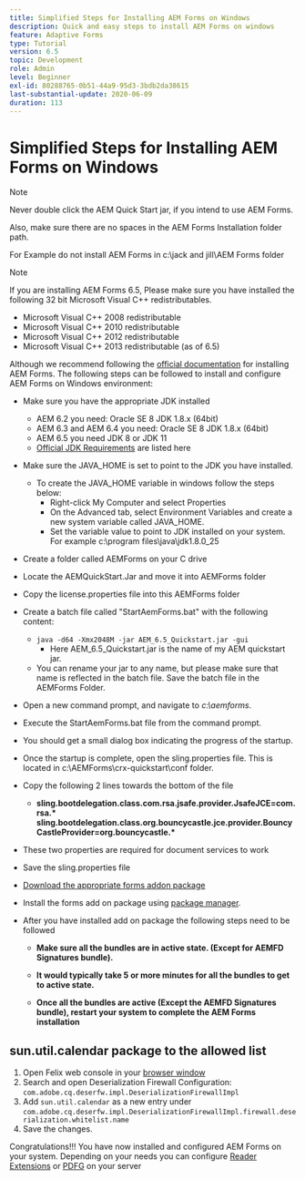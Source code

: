 ```yaml
---
title: Simplified Steps for Installing AEM Forms on Windows
description: Quick and easy steps to install AEM Forms on windows
feature: Adaptive Forms
type: Tutorial
version: 6.5
topic: Development
role: Admin
level: Beginner
exl-id: 80288765-0b51-44a9-95d3-3bdb2da38615
last-substantial-update: 2020-06-09
duration: 113
---
```

# Simplified Steps for Installing AEM Forms on Windows

>[!NOTE]
>
>Never double click the AEM Quick Start jar, if you intend to use AEM Forms.
>
>Also, make sure there are no spaces in the AEM Forms Installation folder path.
>
>For Example do not install AEM Forms in c:\jack and jill\AEM Forms folder

>[!NOTE]
>
>If you are installing AEM Forms 6.5, Please make sure you have installed the following 32 bit Microsoft Visual C++ redistributables.
>
>* Microsoft Visual C++ 2008 redistributable
>* Microsoft Visual C++ 2010 redistributable
>* Microsoft Visual C++ 2012 redistributable
>* Microsoft Visual C++ 2013 redistributable (as of 6.5)

Although we recommend following the [official documentation](https://helpx.adobe.com/experience-manager/6-3/forms/using/installing-configuring-aem-forms-osgi.html) for installing AEM Forms. The following steps can be followed to install and configure AEM Forms on Windows environment:

* Make sure you have the appropriate JDK installed
   * AEM 6.2 you need: Oracle SE 8 JDK 1.8.x (64bit)
   * AEM 6.3 and AEM 6.4 you need: Oracle SE 8 JDK 1.8.x (64bit)
   * AEM 6.5 you need JDK 8 or JDK 11
   * [Official JDK Requirements](https://experienceleague.adobe.com/docs/experience-manager-65/deploying/introduction/technical-requirements.html?lang=en) are listed here
* Make sure the JAVA_HOME is set to point to the JDK you have installed.
   * To create the JAVA_HOME variable in windows follow the steps below:
      * Right-click My Computer and select Properties
      * On the Advanced tab, select Environment Variables and create a new system variable called JAVA_HOME.
      * Set the variable value to point to JDK installed on your system. For example c:\program files\java\jdk1.8.0_25

* Create a folder called AEMForms on your C drive
* Locate the AEMQuickStart.Jar and move it into AEMForms folder
* Copy the license.properties file into this AEMForms folder
* Create a batch file called "StartAemForms.bat" with the following content:
   * `java -d64 -Xmx2048M -jar AEM_6.5_Quickstart.jar -gui`
      * Here AEM_6.5_Quickstart.jar is the name of my AEM quickstart jar.
   * You can rename your jar to any name, but please make sure that name is reflected in the batch file. Save the batch file in the AEMForms Folder.

* Open a new command prompt, and navigate to _c:\aemforms_.

* Execute the StartAemForms.bat file from the command prompt.

* You should get a small dialog box indicating the progress of the startup.

* Once the startup is complete, open the sling.properties file. This is located in c:\AEMForms\crx-quickstart\conf folder.

* Copy the following 2 lines towards the bottom of the file
   * **sling.bootdelegation.class.com.rsa.jsafe.provider.JsafeJCE=com.rsa.&#42;** **sling.bootdelegation.class.org.bouncycastle.jce.provider.BouncyCastleProvider=org.bouncycastle.&#42;**
* These two properties are required for document services to work
* Save the sling.properties file
* [Download the appropriate forms addon package](https://experienceleague.adobe.com/docs/experience-manager-release-information/aem-release-updates/forms-updates/aem-forms-releases.html?lang=en)
* Install the forms add on package using [package manager](http://localhost:4502/crx/packmgr/index.jsp).
* After you have installed add on package the following steps need to be followed

   * **Make sure all the bundles are in active state. (Except for AEMFD Signatures bundle).**
   * **It would typically take 5 or more minutes for all the bundles to get to active state.**

   * **Once all the bundles are active (Except the AEMFD Signatures bundle), restart your system to complete the AEM Forms installation**

## sun.util.calendar package to the allowed list

1. Open Felix web console in your [browser window](http://localhost:4502/system/console/configMgr)
1. Search and open Deserialization Firewall Configuration: `com.adobe.cq.deserfw.impl.DeserializationFirewallImpl`
1. Add `sun.util.calendar` as a new entry under `com.adobe.cq.deserfw.impl.DeserializationFirewallImpl.firewall.deserialization.whitelist.name`
1. Save the changes.

Congratulations!!! You have now installed and configured AEM Forms on your system.
Depending on your needs you can configure  [Reader Extensions](https://experienceleague.adobe.com/docs/experience-manager-learn/forms/document-services/configuring-reader-extension-osgi.html) or [ PDFG](https://experienceleague.adobe.com/docs/experience-manager-65/forms/install-aem-forms/osgi-installation/install-configure-document-services.html) on your server
